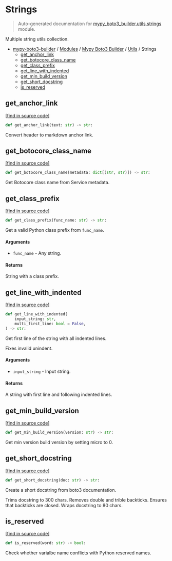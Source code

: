 # Strings

> Auto-generated documentation for [mypy_boto3_builder.utils.strings](https://github.com/vemel/mypy_boto3_builder/blob/master/mypy_boto3_builder/utils/strings.py) module.

Multiple string utils collection.

- [mypy-boto3-builder](../../README.md#mypy_boto3_builder) / [Modules](../../MODULES.md#mypy-boto3-builder-modules) / [Mypy Boto3 Builder](../index.md#mypy-boto3-builder) / [Utils](index.md#utils) / Strings
    - [get_anchor_link](#get_anchor_link)
    - [get_botocore_class_name](#get_botocore_class_name)
    - [get_class_prefix](#get_class_prefix)
    - [get_line_with_indented](#get_line_with_indented)
    - [get_min_build_version](#get_min_build_version)
    - [get_short_docstring](#get_short_docstring)
    - [is_reserved](#is_reserved)

## get_anchor_link

[[find in source code]](https://github.com/vemel/mypy_boto3_builder/blob/master/mypy_boto3_builder/utils/strings.py#L96)

```python
def get_anchor_link(text: str) -> str:
```

Convert header to markdown anchor link.

## get_botocore_class_name

[[find in source code]](https://github.com/vemel/mypy_boto3_builder/blob/master/mypy_boto3_builder/utils/strings.py#L147)

```python
def get_botocore_class_name(metadata: dict[(str, str)]) -> str:
```

Get Botocore class name from Service metadata.

## get_class_prefix

[[find in source code]](https://github.com/vemel/mypy_boto3_builder/blob/master/mypy_boto3_builder/utils/strings.py#L23)

```python
def get_class_prefix(func_name: str) -> str:
```

Get a valid Python class prefix from `func_name`.

#### Arguments

- `func_name` - Any string.

#### Returns

String with a class prefix.

## get_line_with_indented

[[find in source code]](https://github.com/vemel/mypy_boto3_builder/blob/master/mypy_boto3_builder/utils/strings.py#L37)

```python
def get_line_with_indented(
    input_string: str,
    multi_first_line: bool = False,
) -> str:
```

Get first line of the string with all indented lines.

Fixes invalid unindent.

#### Arguments

- `input_string` - Input string.

#### Returns

A string with first line and following indented lines.

## get_min_build_version

[[find in source code]](https://github.com/vemel/mypy_boto3_builder/blob/master/mypy_boto3_builder/utils/strings.py#L157)

```python
def get_min_build_version(version: str) -> str:
```

Get min version build version by setting micro to 0.

## get_short_docstring

[[find in source code]](https://github.com/vemel/mypy_boto3_builder/blob/master/mypy_boto3_builder/utils/strings.py#L110)

```python
def get_short_docstring(doc: str) -> str:
```

Create a short docstring from boto3 documentation.

Trims docstring to 300 chars.
Removes double and trible backticks.
Ensures that backticks are closed.
Wraps docstring to 80 chars.

## is_reserved

[[find in source code]](https://github.com/vemel/mypy_boto3_builder/blob/master/mypy_boto3_builder/utils/strings.py#L103)

```python
def is_reserved(word: str) -> bool:
```

Check whether varialbe name conflicts with Python reserved names.
